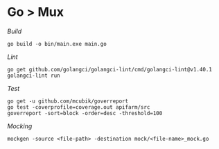 # Go > Mux

*Build*
```shell
go build -o bin/main.exe main.go
```

*Lint*
```shell
go get github.com/golangci/golangci-lint/cmd/golangci-lint@v1.40.1
golangci-lint run
```

*Test*
```shell
go get -u github.com/mcubik/goverreport
go test -coverprofile=coverage.out apifarm/src
goverreport -sort=block -order=desc -threshold=100
```

*Mocking*
```shell
mockgen -source <file-path> -destination mock/<file-name>_mock.go
```